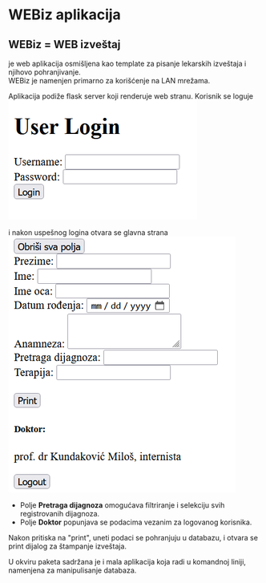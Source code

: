 # WEBiz aplikacija

## WEBiz = WEB izveštaj 
je web aplikacija osmišljena kao template za pisanje lekarskih izveštaja i njihovo pohranjivanje.  
WEBiz je namenjen primarno za korišćenje na LAN mrežama.

Aplikacija podiže flask server koji renderuje web stranu. 
Korisnik se loguje
![Alt Text](login.png)

i nakon uspešnog logina otvara se glavna strana
![Alt Text](page.png)

- Polje **Pretraga dijagnoza** omogućava filtriranje i selekciju svih registrovanih dijagnoza.
- Polje **Doktor** popunjava se podacima vezanim za logovanog korisnika.

Nakon pritiska na "print", uneti podaci se pohranjuju u databazu, i otvara se print dijalog za štampanje izveštaja.

U okviru paketa sadržana je i mala aplikacija koja radi u komandnoj liniji, namenjena za manipulisanje databaza.
